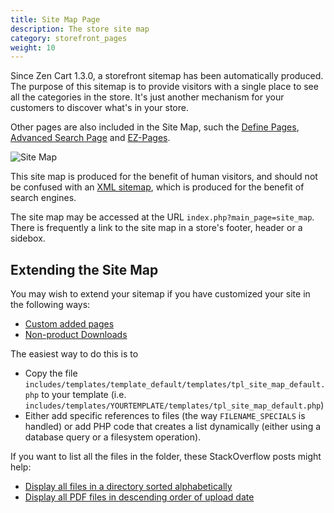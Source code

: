 ```yaml
---
title: Site Map Page
description: The store site map 
category: storefront_pages
weight: 10
---
```


Since Zen Cart 1.3.0, a storefront sitemap has been automatically produced.  The purpose of this sitemap is to provide visitors with a single place to see all the categories in the store.  It's just another mechanism for your customers to discover what's in your store. 

Other pages are also included in the Site Map, such the [Define Pages](/user/template/define_pages/), [Advanced Search Page](/user/search/storefront_search/#advanced-search-page) and [EZ-Pages](/user/ezpages/).

![Site Map](/images/sitemap.png)

This site map is produced for the benefit of human visitors, and should not be confused with an [XML sitemap](/user/search/xml_site_map/), which is produced for the benefit of search engines. 

The site map may be accessed at the URL `index.php?main_page=site_map`.  There is frequently a link to the site map in a store's footer, header or a sidebox. 

## Extending the Site Map 

You may wish to extend your sitemap if you have customized your site in the following ways: 

- [Custom added pages](/user/customizing/add_pages/)
- [Non-product Downloads](/user/products/downloads_not_products/)

The easiest way to do this is to 

- Copy the file `includes/templates/template_default/templates/tpl_site_map_default.php` to your template (i.e. `includes/templates/YOURTEMPLATE/templates/tpl_site_map_default.php`) 
- Either add specific references to files (the way `FILENAME_SPECIALS` is handled) or add PHP code that creates a list dynamically (either using a database query or a filesystem operation). 

If you want to list all the files in the folder, these StackOverflow posts might help: 

- [Display all files in a directory sorted alphabetically](https://stackoverflow.com/questions/3977500/how-can-i-list-all-files-in-a-directory-sorted-alphabetically-using-php?rq=3)
- [Display all PDF files in descending order of upload date](https://stackoverflow.com/questions/40861946/how-can-i-display-and-list-all-pdf-files-in-a-directory-in-an-html-table-in-the) 

